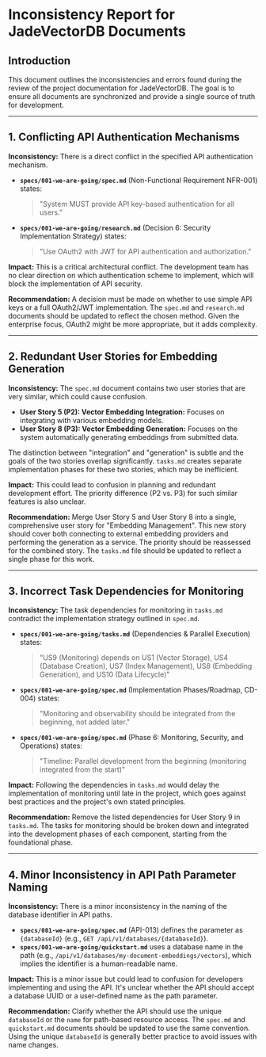 # Inconsistency Report for JadeVectorDB Documents

## Introduction

This document outlines the inconsistencies and errors found during the review of the project documentation for JadeVectorDB. The goal is to ensure all documents are synchronized and provide a single source of truth for development.

---

## 1. Conflicting API Authentication Mechanisms

**Inconsistency:**
There is a direct conflict in the specified API authentication mechanism.

- **`specs/001-we-are-going/spec.md`** (Non-Functional Requirement NFR-001) states:
  > "System MUST provide API key-based authentication for all users."

- **`specs/001-we-are-going/research.md`** (Decision 6: Security Implementation Strategy) states:
  > "Use OAuth2 with JWT for API authentication and authorization."

**Impact:**
This is a critical architectural conflict. The development team has no clear direction on which authentication scheme to implement, which will block the implementation of API security.

**Recommendation:**
A decision must be made on whether to use simple API keys or a full OAuth2/JWT implementation. The `spec.md` and `research.md` documents should be updated to reflect the chosen method. Given the enterprise focus, OAuth2 might be more appropriate, but it adds complexity.

---

## 2. Redundant User Stories for Embedding Generation

**Inconsistency:**
The `spec.md` document contains two user stories that are very similar, which could cause confusion.

- **User Story 5 (P2): Vector Embedding Integration:** Focuses on integrating with various embedding models.
- **User Story 8 (P3): Vector Embedding Generation:** Focuses on the system automatically generating embeddings from submitted data.

The distinction between "integration" and "generation" is subtle and the goals of the two stories overlap significantly. `tasks.md` creates separate implementation phases for these two stories, which may be inefficient.

**Impact:**
This could lead to confusion in planning and redundant development effort. The priority difference (P2 vs. P3) for such similar features is also unclear.

**Recommendation:**
Merge User Story 5 and User Story 8 into a single, comprehensive user story for "Embedding Management". This new story should cover both connecting to external embedding providers and performing the generation as a service. The priority should be reassessed for the combined story. The `tasks.md` file should be updated to reflect a single phase for this work.

---

## 3. Incorrect Task Dependencies for Monitoring

**Inconsistency:**
The task dependencies for monitoring in `tasks.md` contradict the implementation strategy outlined in `spec.md`.

- **`specs/001-we-are-going/tasks.md`** (Dependencies & Parallel Execution) states:
  > "US9 (Monitoring) depends on US1 (Vector Storage), US4 (Database Creation), US7 (Index Management), US8 (Embedding Generation), and US10 (Data Lifecycle)"

- **`specs/001-we-are-going/spec.md`** (Implementation Phases/Roadmap, CD-004) states:
  > "Monitoring and observability should be integrated from the beginning, not added later."
- **`specs/001-we-are-going/spec.md`** (Phase 6: Monitoring, Security, and Operations) states:
  > "Timeline: Parallel development from the beginning (monitoring integrated from the start)"

**Impact:**
Following the dependencies in `tasks.md` would delay the implementation of monitoring until late in the project, which goes against best practices and the project's own stated principles.

**Recommendation:**
Remove the listed dependencies for User Story 9 in `tasks.md`. The tasks for monitoring should be broken down and integrated into the development phases of each component, starting from the foundational phase.

---

## 4. Minor Inconsistency in API Path Parameter Naming

**Inconsistency:**
There is a minor inconsistency in the naming of the database identifier in API paths.

- **`specs/001-we-are-going/spec.md`** (API-013) defines the parameter as `{databaseId}` (e.g., `GET /api/v1/databases/{databaseId}`).
- **`specs/001-we-are-going/quickstart.md`** uses a database name in the path (e.g., `/api/v1/databases/my-document-embeddings/vectors`), which implies the identifier is a human-readable name.

**Impact:**
This is a minor issue but could lead to confusion for developers implementing and using the API. It's unclear whether the API should accept a database UUID or a user-defined name as the path parameter.

**Recommendation:**
Clarify whether the API should use the unique `databaseId` or the `name` for path-based resource access. The `spec.md` and `quickstart.md` documents should be updated to use the same convention. Using the unique `databaseId` is generally better practice to avoid issues with name changes.
